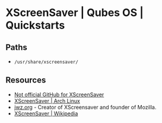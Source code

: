 # XScreenSaver | Qubes OS | Quickstarts

## Paths
- `/usr/share/xscreensaver/`

## Resources
- [Not official GitHub for XScreenSaver](https://github.com/Zygo/xscreensaver)
- [XScreenSaver | Arch Linux](https://wiki.archlinux.org/title/XScreenSaver)
- [jwz.org](https://www.jwz.org/) - Creator of XScreensaver and founder of Mozilla.
- [XScreenSaver | Wikipedia](https://en.wikipedia.org/wiki/XScreenSaver)
